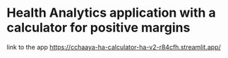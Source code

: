 # Health Analytics application with a calculator for positive margins
link to the app https://cchaaya-ha-calculator-ha-v2-r84cfh.streamlit.app/

